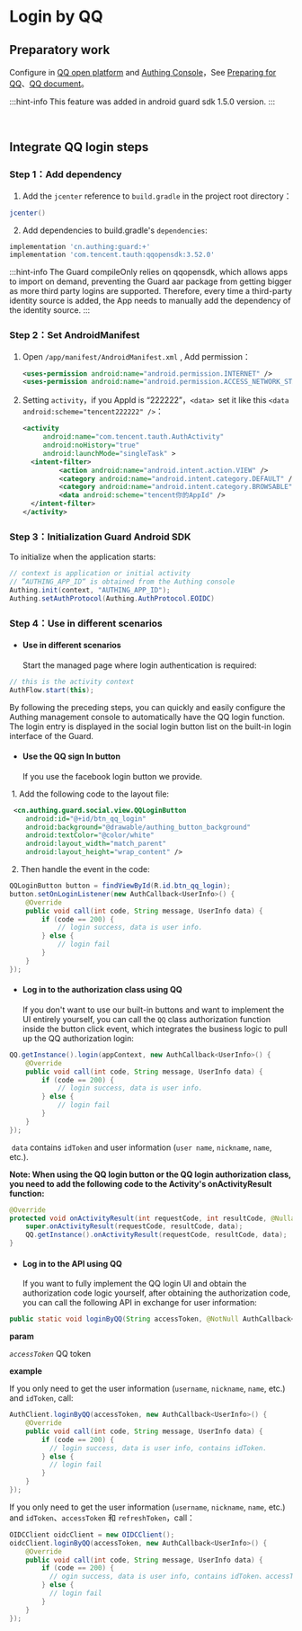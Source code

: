 # Login by QQ

<LastUpdated/>

## Preparatory work

Configure in [QQ open platform](https://connect.qq.com/index.html/) and [Authing Console](https://authing.cn/)，See [Preparing for  QQ](../../../guides/connections/social/qq-mobile/README.md)、[QQ document](https://wiki.connect.qq.com/qq%e7%99%bb%e5%bd%95)。

:::hint-info
This feature was added in android guard sdk 1.5.0 version.
:::

<br>

## Integrate QQ login steps

### Step 1：Add dependency

1. Add the `jcenter` reference to `build.gradle` in the project root directory：

```groovy
jcenter() 
```

2. Add dependencies to build.gradle's `dependencies`:

```groovy
implementation 'cn.authing:guard:+'
implementation 'com.tencent.tauth:qqopensdk:3.52.0'
```

:::hint-info
The Guard compileOnly relies on qqopensdk, which allows apps to import on demand, preventing the Guard aar package from getting bigger as more third party logins are supported. Therefore, every time a third-party identity source is added, the App needs to manually add the dependency of the identity source.
:::

### Step 2：Set AndroidManifest

1. Open `/app/manifest/AndroidManifest.xml` , Add permission：

   ```xml
   <uses-permission android:name="android.permission.INTERNET" />
   <uses-permission android:name="android.permission.ACCESS_NETWORK_STATE" />
   ```

2. Setting `activity`，if you AppId is “222222”，`<data> `set it like this `<data android:scheme="tencent222222" />`：

   ```xml
   <activity
        android:name="com.tencent.tauth.AuthActivity"
        android:noHistory="true"
        android:launchMode="singleTask" >
     <intent-filter>
            <action android:name="android.intent.action.VIEW" />
            <category android:name="android.intent.category.DEFAULT" />
            <category android:name="android.intent.category.BROWSABLE" />
            <data android:scheme="tencent你的AppId" />
     </intent-filter>
   </activity>
   ```

### Step 3：Initialization Guard Android SDK

To initialize when the application starts:

```java
// context is application or initial activity
// ”AUTHING_APP_ID“ is obtained from the Authing console
Authing.init(context, "AUTHING_APP_ID");
Authing.setAuthProtocol(Authing.AuthProtocol.EOIDC)
```

### Step 4：Use in different scenarios

- #### Use in different scenarios
  Start the managed page where login authentication is required:
```java
// this is the activity context
AuthFlow.start(this);
```

By following the preceding steps, you can quickly and easily configure the Authing management console to automatically have the QQ login function. The login entry is displayed in the social login button list on the built-in login interface of the Guard.

- #### Use the QQ sign In button
    If you use the facebook login button we provide.

​		1. Add the following code to the layout file:

```xml
 <cn.authing.guard.social.view.QQLoginButton
    android:id="@+id/btn_qq_login"
    android:background="@drawable/authing_button_background"
    android:textColor="@color/white"
    android:layout_width="match_parent"
    android:layout_height="wrap_content" />
```

​		2. Then handle the event in the code:

```java
QQLoginButton button = findViewById(R.id.btn_qq_login);
button.setOnLoginListener(new AuthCallback<UserInfo>() {
    @Override
    public void call(int code, String message, UserInfo data) {
      	if (code == 200) {
        	// login success, data is user info.
       	} else {
        	// login fail
      	}
    }
});
```

- #### Log in to the authorization class using QQ
  If you don't want to use our built-in buttons and want to implement the UI entirely yourself, you can call the `QQ` class authorization function inside the button click event, which integrates the business logic to pull up the QQ authorization login:

```java
QQ.getInstance().login(appContext, new AuthCallback<UserInfo>() {
    @Override
    public void call(int code, String message, UserInfo data) {
        if (code == 200) {
        	// login success, data is user info.
       	} else {
        	// login fail
      	}
    }
});
```

​	`data` contains `idToken` and user information (`user name`, `nickname`, `name`, etc.).

**Note: When using the QQ login button or the QQ login authorization class, you need to add the following code to the Activity's onActivityResult function:**

```java
@Override
protected void onActivityResult(int requestCode, int resultCode, @Nullable Intent data) {
    super.onActivityResult(requestCode, resultCode, data);
    QQ.getInstance().onActivityResult(requestCode, resultCode, data);
}
```

- #### Log in to the API using QQ

  If you want to fully implement the QQ login UI and obtain the authorization code logic yourself, after obtaining the authorization code, you can call the following API in exchange for user information:

```java
public static void loginByQQ(String accessToken, @NotNull AuthCallback<UserInfo> callback)
```

**param**

*`accessToken`* QQ token

**example**

If you only need to get the user information (`username`, `nickname`, `name`, etc.) and `idToken`, call:

```java
AuthClient.loginByQQ(accessToken, new AuthCallback<UserInfo>() {
    @Override
    public void call(int code, String message, UserInfo data) {
        if (code == 200) {
          // login success, data is user info, contains idToken.
        } else {
          // login fail
        }
    }
});
```

If you only need to get the user information (`username`, `nickname`, `name`, etc.) and `idToken`、`accessToken` 和 `refreshToken`，call：

```java
OIDCClient oidcClient = new OIDCClient();
oidcClient.loginByQQ(accessToken, new AuthCallback<UserInfo>() {
    @Override
    public void call(int code, String message, UserInfo data) {
        if (code == 200) {
          // ogin success, data is user info, contains idToken、accessToken and refreshToken.
        } else {
          // login fail
        }
    }
});
```

